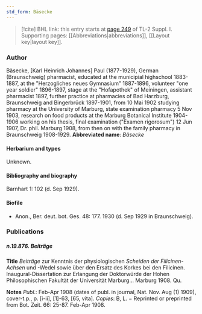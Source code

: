 ```yaml
---
std_form: Bäsecke
---
```


> [!cite] BHL link: this entry starts at [page 249](https://www.biodiversitylibrary.org/page/33264976) of TL-2 Suppl. I.
> Supporting pages: [[Abbreviations|abbreviations]], [[Layout key|layout key]].

### Author

Bäsecke, \[Karl Heinrich Johannes\] Paul (1877-1929), German (Braunschweig) pharmacist, educated at the municipial highschool 1883-1887, at the "Herzogliches neues Gymnasium" 1887-1896, volunteer "one year soldier" 1896-1897, stage at the "Hofapothek" of Meiningen, assistant pharmacist 1897, further practice at pharmacies of Bad Harzburg, Braunschweig and Bingerbrück 1897-1901, from 10 Mai 1902 studying pharmacy at the University of Marburg, state examination pharmacy 5 Nov 1903, research on food products at the Marburg Botanical Institute 1904-1906 working on his thesis, final examination ("Examen rigorosum") 12 Jun 1907, Dr. phil. Marburg 1908, from then on with the family pharmacy in Braunschweig 1908-1929. 
**Abbreviated name**: *Bäsecke*

#### Herbarium and types

Unknown.

#### Bibliography and biography

Barnhart 1: 102 (d. Sep 1929).

#### Biofile

- Anon., Ber. deut. bot. Ges. 48: 177. 1930 (d. Sep 1929 in Braunschweig).

### Publications

##### n.19.876. Beiträge

**Title**
*Beiträge* zur Kenntnis der physiologischen *Scheiden der Filicinen-Achsen* und -Wedel sowie über den Ersatz des Korkes bei den Filicinen. Inaugural-Dissertation zur Erlangung der Doktorwürde der Hohen Philosophischen Fakultät der Universität Marburg... Marburg 1908. Qu.

**Notes**
*Publ*.: Feb-Apr 1908 (dates of publ. in journal, Nat. Nov. Aug (1) 1909), cover-t.p., p. \[i-ii\], \[1\]-63, \[65, vita\]. *Copies*: B, L. − Reprinted or preprinted from Bot. Zeit. 66: 25-87. Feb-Apr 1908.

